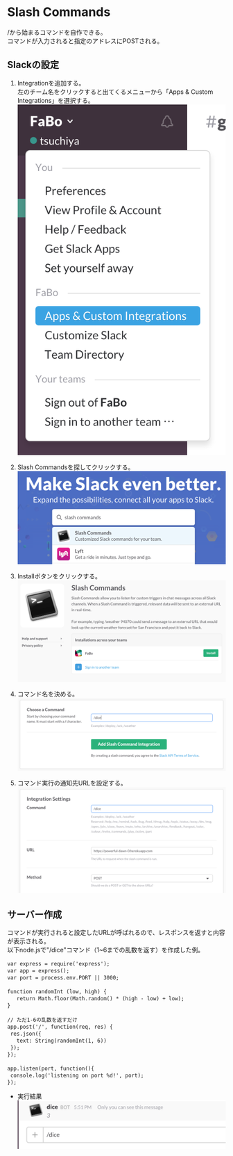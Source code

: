 # Slash Commands

/から始まるコマンドを自作できる。  
コマンドが入力されると指定のアドレスにPOSTされる。


## Slackの設定

1. Integrationを追加する。  
  左のチーム名をクリックすると出てくるメニューから「Apps & Custom Integrations」を選択する。
 ![](slack-iw-001.png)

2. Slash Commandsを探してクリックする。
 ![](slack-sl-002.png)

3. Installボタンをクリックする。
 ![](slack-sl-003.png)

4. コマンド名を決める。
 ![](slack-sl-004.png)

5. コマンド実行の通知先URLを設定する。
 ![](slack-sl-005.png)


## サーバー作成

コマンドが実行されると設定したURLが呼ばれるので、レスポンスを返すと内容が表示される。  
以下node.jsで"/dice"コマンド（1~6までの乱数を返す）を作成した例。

 ```
var express = require('express');
var app = express();
var port = process.env.PORT || 3000;

function randomInt (low, high) {
    return Math.floor(Math.random() * (high - low) + low);
}

// ただ1-6の乱数を返すだけ
app.post('/', function(req, res) {
  res.json({
    text: String(randomInt(1, 6))
  });
});

app.listen(port, function(){
  console.log('listening on port %d!', port);
});
 ```

* 実行結果 
 ![](slack-sl-006.png)

